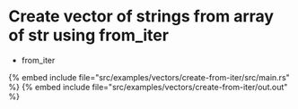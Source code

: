 # Create vector of strings from array of str using from_iter

* from_iter

{% embed include file="src/examples/vectors/create-from-iter/src/main.rs" %}
{% embed include file="src/examples/vectors/create-from-iter/out.out" %}


